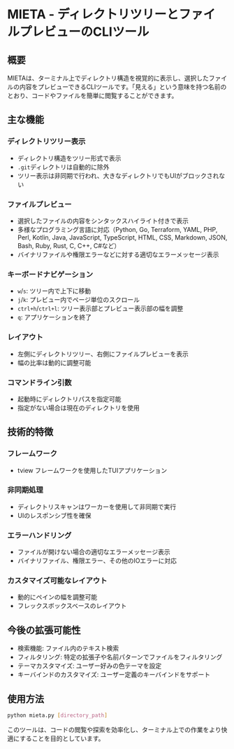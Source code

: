 # MIETA - ディレクトリツリーとファイルプレビューのCLIツール

## 概要
MIETAは、ターミナル上でディレクトリ構造を視覚的に表示し、選択したファイルの内容をプレビューできるCLIツールです。「見える」という意味を持つ名前のとおり、コードやファイルを簡単に閲覧することができます。

## 主な機能

### ディレクトリツリー表示
- ディレクトリ構造をツリー形式で表示
- `.git`ディレクトリは自動的に除外
- ツリー表示は非同期で行われ、大きなディレクトリでもUIがブロックされない

### ファイルプレビュー
- 選択したファイルの内容をシンタックスハイライト付きで表示
- 多様なプログラミング言語に対応（Python, Go, Terraform, YAML, PHP, Perl, Kotlin, Java, JavaScript, TypeScript, HTML, CSS, Markdown, JSON, Bash, Ruby, Rust, C, C++, C#など）
- バイナリファイルや権限エラーなどに対する適切なエラーメッセージ表示

### キーボードナビゲーション
- `w`/`s`: ツリー内で上下に移動
- `j`/`k`: プレビュー内でページ単位のスクロール
- `ctrl+h`/`ctrl+l`: ツリー表示部とプレビュー表示部の幅を調整
- `q`: アプリケーションを終了

### レイアウト
- 左側にディレクトリツリー、右側にファイルプレビューを表示
- 幅の比率は動的に調整可能

### コマンドライン引数
- 起動時にディレクトリパスを指定可能
- 指定がない場合は現在のディレクトリを使用

## 技術的特徴

### フレームワーク
- tview フレームワークを使用したTUIアプリケーション

### 非同期処理
- ディレクトリスキャンはワーカーを使用して非同期で実行
- UIのレスポンシブ性を確保

### エラーハンドリング
- ファイルが開けない場合の適切なエラーメッセージ表示
- バイナリファイル、権限エラー、その他のIOエラーに対応

### カスタマイズ可能なレイアウト
- 動的にペインの幅を調整可能
- フレックスボックスベースのレイアウト

## 今後の拡張可能性
- 検索機能: ファイル内のテキスト検索
- フィルタリング: 特定の拡張子や名前パターンでファイルをフィルタリング
- テーマカスタマイズ: ユーザー好みの色テーマを設定
- キーバインドのカスタマイズ: ユーザー定義のキーバインドをサポート

## 使用方法
```bash
python mieta.py [directory_path]
```

このツールは、コードの閲覧や探索を効率化し、ターミナル上での作業をより快適にすることを目的としています。

